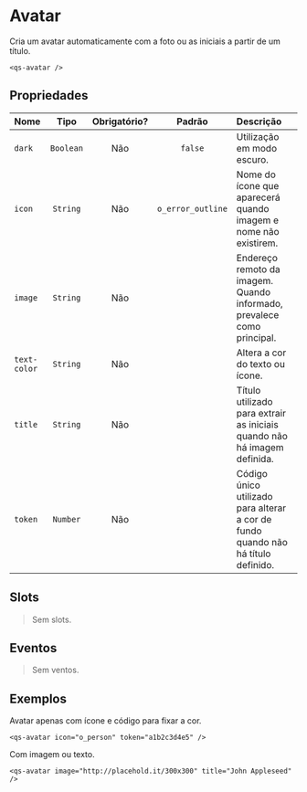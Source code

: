 # Avatar

Cria um avatar automaticamente com a foto ou as iniciais a partir de um título.

```
<qs-avatar />
```

## Propriedades

| Nome | Tipo | Obrigatório? | Padrão | Descrição |
|:-|:-:|:-:|:-:|:-|
| `dark` | `Boolean` | Não | `false` | Utilização em modo escuro. |
| `icon` | `String` | Não | `o_error_outline` | Nome do ícone que aparecerá quando imagem e nome não existirem. |
| `image` | `String` | Não | | Endereço remoto da imagem. Quando informado, prevalece como principal. |
| `text-color` | `String` | Não | | Altera a cor do texto ou ícone. |
| `title` | `String` | Não | | Título utilizado para extrair as iniciais quando não há imagem definida. |
| `token` | `Number` | Não | | Código único utilizado para alterar a cor de fundo quando não há título definido. |

## Slots

> Sem slots.

## Eventos

> Sem ventos.

## Exemplos

Avatar apenas com ícone e código para fixar a cor.

```
<qs-avatar icon="o_person" token="a1b2c3d4e5" />
```

Com imagem ou texto.

```
<qs-avatar image="http://placehold.it/300x300" title="John Appleseed" />
```
